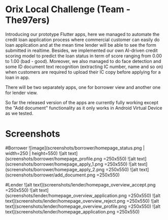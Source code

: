 # Orix Local Challenge (Team - The97ers)
Introducing our prototype Flutter apps, here we managed to automate the credit loan application process where commercial customer can easily do loan application and at the mean time lender will be able to see the form submitted in realtime. Besides, we implemented our own AI-driven credit scoring model to predict the loan status in term of score ranging from 0.00 to 1.00 (bad - good). Moreover, we also managed to do face detection and some ID document text recognition (extracting IC number, name and so on) when customers are required to upload their IC copy before applying for a loan in app. 

There will be two separately apps, one for borrower view and another one for lender view.

So far the released version of the apps are currently fully working except the "Add document" functionality as it only works in Android Virtual Device as we tested.

# Screenshots

#Borrower
![image](screenshots/borrower/homepage_status.png | width=250 | height=550)
![alt text](screenshots/borrower/homepage_profile.png =250x550) 
![alt text](screenshots/borrower/homepage_apply_1.png =250x550)
![alt text](screenshots/borrower/homepage_apply_2.png =250x550) 
![alt text](screenshots/borrower/add_document.png =250x550)

#Lender
![alt text](screenshots/lender/homepage_overview_accept.png =250x550)
![alt text](screenshots/lender/homepage_overview_application.png =250x550)
![alt text](screenshots/lender/homepage_overview_reject.png =250x550)
![alt text](screenshots/lender/homepage_overview_profile.png =250x550)
![alt text](screenshots/lender/homepage_application.png =250x550)
